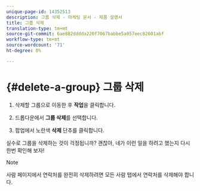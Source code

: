```yaml
---
unique-page-id: 14352513
description: 그룹 삭제 - 마케팅 문서 - 제품 설명서
title: 그룹 삭제
translation-type: tm+mt
source-git-commit: 6ae882dddda220f7067babbe5a057eec82601abf
workflow-type: tm+mt
source-wordcount: '71'
ht-degree: 0%

---
```



# {#delete-a-group} 그룹 삭제

1. 삭제할 그룹으로 이동한 후 **작업**&#x200B;을 클릭합니다.

1. 드롭다운에서 **그룹 삭제**&#x200B;를 선택합니다.

1. 팝업에서 노란색 **삭제** 단추를 클릭합니다.

실수로 그룹을 삭제하는 것이 걱정됩니까? 괜찮아, 네가 이런 일을 하려고 했는지 다시 한번 확인해 보자!

>[!NOTE]
>
>사람 페이지에서 연락처를 완전히 삭제하려면 모든 사람 탭에서 연락처를 삭제해야 합니다.
